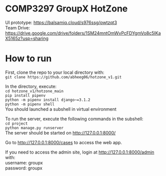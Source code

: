 # COMP3297 GroupX HotZone

UI prototype: https://balsamiq.cloud/s976ssg/pwtzqt3  
Team Drive: https://drive.google.com/drive/folders/1SM24mntOmWvPcFDYgmVo8c5IKaX5165z?usp=sharing  

# How to run
First, clone the repo to your local directory with:  
`git clone https://github.com/abheeg06/hotzone_v1.git`  

In the directory, execute:  
`cd hotzone_v1/hotzone_main`  
`pip install pipenv`  
`python -m pipenv install django~=3.1.2`  
`python -m pipenv shell`  
You should launched a subshell in virtual environment  
  
To run the server, execute the following commands in the subshell:  
`cd project`  
`python manage.py runserver`  
The server should be started on http://127.0.0.1:8000/  
  
Go to http://127.0.0.1:8000/cases to access the web app.  
  
If you need to access the admin site, login at http://127.0.0.1:8000/admin with:  
username: groupx  
password: groupx  
